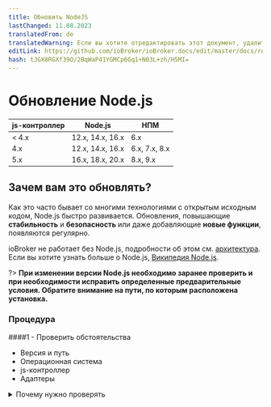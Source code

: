 ```yaml
---
title: Обновить NodeJS
lastChanged: 11.08.2023
translatedFrom: de
translatedWarning: Если вы хотите отредактировать этот документ, удалите поле «translationFrom», в противном случае этот документ будет снова автоматически переведен
editLink: https://github.com/ioBroker/ioBroker.docs/edit/master/docs/ru/install/updatenode.md
hash: tJGX8RGXf39O/2BqWaP41YGMCp6Gq1+N03L+zh/H5MI=
---
```

# Обновление Node.js
| js-контроллер | Node.js | НПМ |
| ------ | ----------- | ------------- |
| < 4.х | 12.х, 14.х, 16.х | 6.х |
| 4.х | 12.х, 14.х, 16.х | 6.х, 7.х, 8.х |
| 5.х | 16.х, 18.х, 20.х | 8.х, 9.х |

## Зачем вам это обновлять?
Как это часто бывает со многими технологиями с открытым исходным кодом, Node.js быстро развивается.
Обновления, повышающие **стабильность** и **безопасность** или даже добавляющие **новые функции**, появляются регулярно.

ioBroker не работает без Node.js, подробности об этом см. [архитектура](https://www.iobroker.net/#de/documentation/basics/architecture.md).
Если вы хотите узнать больше о Node.js, [Википедия Node.js](https://de.wikipedia.org/wiki/Node.js).

?> **При изменении версии Node.js необходимо заранее проверить и при необходимости исправить определенные предварительные условия.
Обратите внимание на пути, по которым расположена установка.**

### Процедура
####1 - Проверить обстоятельства
- Версия и путь
- Операционная система
- js-контроллер
- Адаптеры

<details><summary>Почему нужно проверять</summary>

- какая версия и, главное, в каком каталоге находится установка

— В среде Raspi часто используются даже более старые системы на базе «Debian jessie» или «Debian wheezy». Для них нет ничего выше Nodejs 10, при необходимости возможно обновление операционной системы.

- Проверьте, какая версия js-контроллера установлена (также видно на вкладке хоста в админке).

Для версий **до** js-controller 3.x: если возможно, сначала обновите js-контроллер. Желательно минимум 3,2! Есть, например, такой [Вклад](https://forum.iobroker.net/topic/42385/js-controller-3-2-jetzt-im-stable) на форуме.

- Чтобы убедиться в отсутствии несовместимостей или проблем после обновления, следует проверить все адаптеры в системе и при необходимости обновить их.

Лучше всего проверить файл readme адаптера через администратора, в журнале изменений или на GitHub соответствующего адаптера, чтобы узнать, поддерживают ли установленные версии адаптера запланированную версию Node.js.

</подробнее>

#### 2 — Создать резервную копию
Прежде чем вносить какие-либо изменения в систему, необходимо создать резервную копию. В зависимости от системы возможны разные варианты. Рекомендуется использовать адаптер BackitUp или команду командной строки.
Резервная копия должна быть актуальной, чтобы данные не были потеряны, если это возможно.

####3 - Обновить адаптер
Адаптеры, используемые в системе, должны быть совместимы с новой версией Node.js, возможно, их потребуется обновить;

#### 4 — Остановить ioBroker
ioBroker останавливается с помощью собственной консольной команды или через управление системными службами.

#### 5 - Проверьте, выполняются ли процессы
Обычно это завершает все процессы. На всякий случай вам следует еще раз убедиться, что никакие процессы (адаптеры, резервные копии) на самом деле не запущены. Вы также можете использовать такой инструмент, как «top», чтобы проверить, существуют ли еще процессы, начинающиеся с «io». начинать.

#### 6 — Обновление Node.js
Следующим шагом будет обновление Node.js до желаемой новой версии.
Однако обновление отличается в зависимости от установленной операционной системы, см. инструкцию

?> Менеджер пакетов Node, сокращенно `npm`, также будет обновлен; возможно, его придется сбросить до npm v6.x до версии js-controller 3, в зависимости от используемой версии Node.js. Начиная с js-контроллера версии 4, также поддерживается npm v8.x/9.x.

#### 7 - Проверьте версию и пути
После завершения обновления пути и установленные версии проверяются еще раз.

#### 8 — Запустите исправление ioBroker
Поскольку установка Node.js, как говорилось вначале, вносит в систему некоторые изменения, то после этого необходимо запустить фиксер ioBroker.
Помимо прочего, это восстанавливает настройки безопасности, необходимые для работы ioBroker, а также проверяет и исправляет все авторизации.

####9 - Запустите ioBroker
Некоторые используемые модули JavaScript содержат части, которые необходимо скомпилировать. Этот процесс происходит во время установки.
При компиляции эти модули привязываются к версии Node.js. Поэтому после обновления эти части необходимо перекомпилировать.
Начиная с версии js-контроллера 3.0, предпринимались попытки распознавать адаптеры, содержащие такие части, и автоматически пересобирать их.
Этот процесс может занять некоторое время, и затронутые адаптеры могут перезагружаться несколько раз. Это можно наблюдать в файле журнала. Самый простой способ сделать это — в терминале, используя ``iob logs --watch | uniq ``

<details><summary>Автоматическое восстановление</summary>

ioBroker автоматически пытается обнаружить адаптеры, которые не запускаются, поскольку их необходимо обновить. Это работает так: типичные сообщения об ошибках распознаются, и ioBroker пытается соответствующим образом обновить их. Сначала выполняется «пересборка» затронутого адаптера, если это не помогает, зависимости адаптера обновляются. Поэтому адаптер может перезагружаться несколько раз. Пожалуйста, будьте терпеливы здесь! Только когда адаптер постоянно горит красным и в журнале написано, что ребилд не сработал, принимайте меры!

</подробнее>

<details><summary>Ручное восстановление</summary>

Если автоматическая перестройка не сработала, ее можно провести вручную, см. Устранение неполадок.

</подробнее>

<details><summary>Особые случаи (например, последовательный порт)</summary>

К сожалению, существуют особые случаи, когда даже вышеуказанные варианты не завершают восстановление, одним из которых является последовательный порт.

Например, журнал может выглядеть так (даже после всех попыток перестроения).

<details><summary>БРЕВНО</summary>

![БРЕВНО](../../de/install/media/Log-Update_NodeJS.jpg)

</подробнее>

Есть и другие сообщения об ошибках, но все они означают одно и то же.
Самый простой вариант — пересобрать вручную в **правильном** каталоге.
В этом случае ищите каталог с «привязками» — выше это */opt/iobroker/node_modules/serialport/node_modules/bindings ...* в более новых версиях это также может быть что-то вроде */opt/iobroker/node_modules/ серийный порт/node_modules /@serialport/bindings*.

Затем перейдите в этот каталог и выполните `npm install --omit=dev`. Затем снова перезапустите адаптер.

Другой случай - адаптеры с канвас-модулем (возможно эчартс или Михоме-вакуум) где могут быть проблемы.

</подробнее>

## Инструкции для Debian/Ubuntu
#### 1 — Проверить версию и путь
```
sudo ln -s /usr/bin/node /usr/bin/nodejs &> /dev/null
type -p nodejs node npm npx corepack && nodejs -v && node -v && npm -v && npx -v && corepack -v

```

- Выход

```
/usr/bin/nodejs
/usr/bin/node
/usr/bin/npm
/usr/bin/npx
/usr/bin/corepack
v18.15.0
v18.15.0
9.6.0
9.6.0
0.19.0
```

Важно следующее: nodejs находится в /usr/bin node находится в /usr/bin npm находится в /usr/bin npx находится в /usr/bin corepack находится в /usr/bin, а также номера версий nodejs и node по состоянию на npm и npx оба согласны.

####2 - Резервное копирование
```
iobroker backup
```

- альтернативные [варианты](https://www.iobroker.net/#de/documentation/config/backup.md)

####3 - Обновить адаптер
- Инструкции можно найти по адресу [Управление адаптерами](https://www.iobroker.net/#de/documentation/tutorial/adapter.md).

#### 4 — Остановить ioBroker
```
iobroker stop
```

#### 5 - Проверьте процессы ioBroker
```
ps aux | grep 'io\|PID'
```

- и

```
ps aux | grep 'backup\|PID'

```

- если процессы все еще выполняются

```
sudo kill -9 <ProzessID>
```

#### 6 — Обновление Node.JS
- Подробности о [Node.Js](https://github.com/nodesource/distributions#installation-instructions)

```
curl -sL https://deb.nodesource.com/setup_18.x | sudo -E bash -
sudo apt install -y nodejs
```

- Для других версий Node.js просто замените 18 в URL-адресе другим номером версии.

!> С марта 2023 года для ioBroker рекомендуется использовать Node.js версии 18!

!> Нечетные версии Node.js использовать нельзя.

#### 7 – Проверить версию/путь
```
type -p nodejs node npm npx corepack && nodejs -v && node -v && npm -v && npx -v && corepack -v
```

#### 8 — Запустите iobroker fixer
```
iobroker fix
```

####9 - Запустите ioBroker
```
 iobroker start
 ```

## Инструкции для Windows
Node.js обновляется путем выполнения [Установщик Windows](./windows.md).

## Инструкции для Docker
- Node.js обычно выполняется путем обновления контейнера до новой версии [Docker Image](https://hub.docker.com/r/buanet/iobroker/tags).
- Подробную процедуру и дополнительную информацию о контейнере iobroker можно найти по адресу [buanet](https://smarthome.buanet.de/2020/10/iobroker-docker-container-updates-upgrades/).

## Решение проблем
### Ручное восстановление
- Есть это

```
iobroker rebuild <adaptername>
```

- если этого недостаточно

```
iobroker rebuild <adaptername> --install
```

- просто запустите его вручную в оболочке. В идеале все должно происходить автоматически.

?> Если версия js-контроллера ниже 4, [ioBroker фиксатор](https://www.iobroker.net/#de/documentation/install/linux.md) должен выполняться даже при обновлении Node.js в основной версии.
В будущем контроллере js версии 4 пересборки будут выполняться полностью автоматически.
В этом случае восстановление вручную больше не поддерживается.